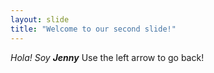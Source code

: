 ```yaml
---
layout: slide
title: "Welcome to our second slide!"
---
```

_Hola! Soy **Jenny**_
Use the left arrow to go back!
